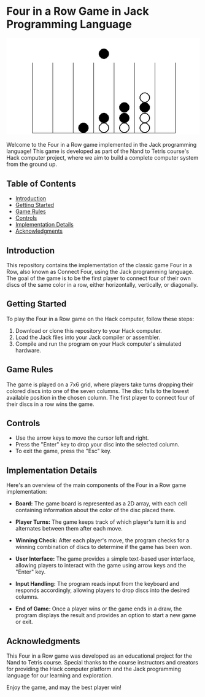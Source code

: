 # Four in a Row Game in Jack Programming Language

![Four in a Row Screenshot](ScreenShot/GameScreenshot.png)

Welcome to the Four in a Row game implemented in the Jack programming language! This game is developed as part of the Nand to Tetris course's Hack computer project, where we aim to build a complete computer system from the ground up.

## Table of Contents

- [Introduction](#introduction)
- [Getting Started](#getting-started)
- [Game Rules](#game-rules)
- [Controls](#controls)
- [Implementation Details](#implementation-details)
- [Acknowledgments](#acknowledgments)

## Introduction

This repository contains the implementation of the classic game Four in a Row, also known as Connect Four, using the Jack programming language. The goal of the game is to be the first player to connect four of their own discs of the same color in a row, either horizontally, vertically, or diagonally.

## Getting Started

To play the Four in a Row game on the Hack computer, follow these steps:

1. Download or clone this repository to your Hack computer.
2. Load the Jack files into your Jack compiler or assembler.
3. Compile and run the program on your Hack computer's simulated hardware.

## Game Rules

The game is played on a 7x6 grid, where players take turns dropping their colored discs into one of the seven columns. The disc falls to the lowest available position in the chosen column. The first player to connect four of their discs in a row wins the game.

## Controls

- Use the arrow keys to move the cursor left and right.
- Press the "Enter" key to drop your disc into the selected column.
- To exit the game, press the "Esc" key.

## Implementation Details

Here's an overview of the main components of the Four in a Row game implementation:

- **Board:** The game board is represented as a 2D array, with each cell containing information about the color of the disc placed there.

- **Player Turns:** The game keeps track of which player's turn it is and alternates between them after each move.

- **Winning Check:** After each player's move, the program checks for a winning combination of discs to determine if the game has been won.

- **User Interface:** The game provides a simple text-based user interface, allowing players to interact with the game using arrow keys and the "Enter" key.

- **Input Handling:** The program reads input from the keyboard and responds accordingly, allowing players to drop discs into the desired columns.

- **End of Game:** Once a player wins or the game ends in a draw, the program displays the result and provides an option to start a new game or exit.

## Acknowledgments

This Four in a Row game was developed as an educational project for the Nand to Tetris course. Special thanks to the course instructors and creators for providing the Hack computer platform and the Jack programming language for our learning and exploration.

Enjoy the game, and may the best player win!
